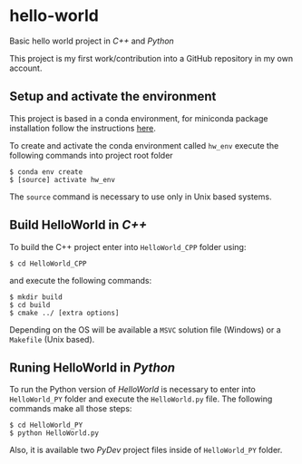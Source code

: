 # hello-world
Basic hello world project in _C++_ and _Python_

This project is my first work/contribution into a GitHub repository in my own account.

## Setup and activate the environment
This project is based in a conda environment, for miniconda package installation follow the instructions [here](https://conda.io/miniconda.html).

To create and activate the conda environment called `hw_env` execute the following commands into project root folder
```shell
$ conda env create
$ [source] activate hw_env
```
The `source` command is necessary to use only in Unix based systems.

## Build HelloWorld in _C++_
To build the C++ project enter into `HelloWorld_CPP` folder using:
```shell
$ cd HelloWorld_CPP
```
and execute the following commands:
```shell
$ mkdir build
$ cd build
$ cmake ../ [extra options]
```
Depending on the OS will be available a `MSVC` solution file (Windows) or a `Makefile` (Unix based).

## Runing HelloWorld in _Python_
To run the Python version of _HelloWorld_ is necessary to enter into `HelloWorld_PY` folder and execute the `HelloWorld.py` file. The following commands make all those steps: 
```shell
$ cd HelloWorld_PY
$ python HelloWorld.py
```
Also, it is available  two _PyDev_ project files inside of `HelloWorld_PY` folder.

